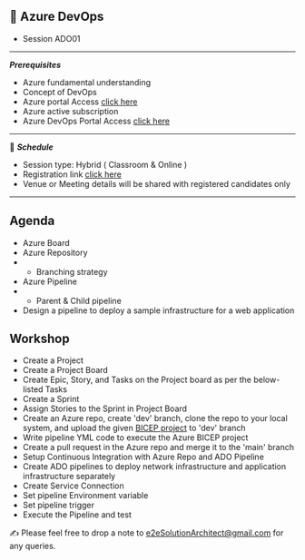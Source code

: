 ## :memo: Azure DevOps
- Session ADO01
------------
***Prerequisites***
- Azure fundamental understanding
- Concept of DevOps
- Azure portal Access [click here](https://portal.azure.com/#home)
- Azure active subscription
- Azure DevOps Portal Access [click here](https://dev.azure.com/)
------------
:calendar: ***Schedule***

- Session type: Hybrid ( Classroom & Online ) <br>
- Registration link [click here](https://e2esolutionarchitect.eventbrite.ca/) <br>
- Venue or Meeting details will be shared with registered candidates only
------------
## Agenda
- Azure Board
- Azure Repository
- - Branching strategy
- Azure Pipeline
- - Parent & Child pipeline
- Design a pipeline to deploy a sample infrastructure for a web application 


## Workshop
- Create a Project
- Create a Project Board
- Create Epic, Story, and Tasks on the Project board as per the below-listed Tasks
- Create a Sprint
- Assign Stories to the Sprint in Project Board
- Create an Azure repo, create 'dev' branch, clone the repo to your local system, and upload the given [BICEP project](https://github.com/e2eSolutionArchitect/azure-cloud-masterclass/tree/main/projects/sample/iac-bicep/iac-bicep-webapp) to 'dev' branch
- Write pipeline YML code to execute the Azure BICEP project
- Create a pull request in the Azure repo and merge it to the 'main' branch
- Setup Continuous Integration with Azure Repo and ADO Pipeline
- Create ADO pipelines to deploy network infrastructure and application infrastructure separately
- Create Service Connection
- Set pipeline Environment variable
- Set pipeline trigger
- Execute the Pipeline and test

:writing_hand:  Please feel free to drop a note to e2eSolutionArchitect@gmail.com for any queries.
